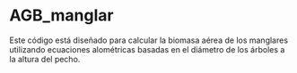 # AGB_manglar
Este código está diseñado para calcular la biomasa aérea de los manglares utilizando ecuaciones alométricas basadas en el diámetro de los árboles a la altura del pecho. 
